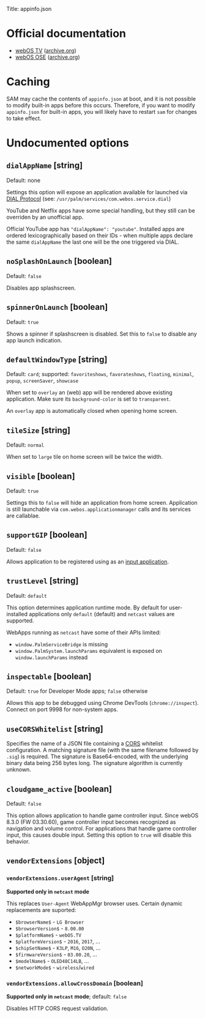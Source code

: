 Title: appinfo.json

# Official documentation

 * [webOS
   TV](https://webostv.developer.lge.com/develop/references/appinfo-json) ([archive.org](https://web.archive.org/web/20230608040557/https://webostv.developer.lge.com/develop/references/appinfo-json))
 * [webOS OSE](https://www.webosose.org/docs/guides/development/configuration-files/appinfo-json/) ([archive.org](https://web.archive.org/web/20230510171556/https://www.webosose.org/docs/guides/development/configuration-files/appinfo-json/))

# Caching
SAM may cache the contents of `appinfo.json` at boot, and it is not possible to modify built-in apps before this occurs. Therefore, if you want to modify `appinfo.json` for built-in apps, you will likely have to restart `sam` for changes to take effect.

# Undocumented options
## `dialAppName` [string]
Default: none

Settings this option will expose an application available for launched via [DIAL Protocol](https://en.wikipedia.org/wiki/Discovery_and_Launch) (see: `/usr/palm/services/com.webos.service.dial`)

YouTube and Netflix apps have some special handling, but they still can be
overriden by an unofficial app.

Official YouTube app has `"dialAppName": "youtube"`. Installed apps are ordered
lexicographically based on their IDs - when multiple apps declare the same
`dialAppName` the last one will be the one triggered via DIAL.

## `noSplashOnLaunch` [boolean]
Default: `false`

Disables app splashscreen.

## `spinnerOnLaunch` [boolean]
Default: `true`

Shows a spinner if splashscreen is disabled. Set this to `false` to disable any
app launch indication.

## `defaultWindowType` [string]
Default: `card`; supported: `favoriteshows`, `favorateshows`, `floating`,
`minimal`, `popup`, `screenSaver`, `showcase`

When set to `overlay` an (web) app will be rendered above existing application.
Make sure its `background-color` is set to `transparent`.

An `overlay` app is automatically closed when opening home screen.

## `tileSize` [string]
Default: `normal`

When set to `large` tile on home screen will be twice the width.

## `visible` [boolean]
Default: `true`

Settings this to `false` will hide an application from home screen. Application
is still launchable via `com.webos.applicationmanager` calls and its services
are callablae.

## `supportGIP` [boolean]
Default: `false`

Allows application to be registered using as an [input
application]({filename}/pages/luna/eim.md).

## `trustLevel` [string]
Default: `default`

This option determines application runtime mode. By default for user-installed
applications only `default` (default) and `netcast` values are supported.

WebApps running as `netcast` have some of their APIs limited:

* `window.PalmServiceBridge` is missing
* `window.PalmSystem.launchParams` equivalent is exposed on
  `window.launchParams` instead

## `inspectable` [boolean]
Default: `true` for Developer Mode apps; `false` otherwise

Allows this app to be debugged using Chrome DevTools (`chrome://inspect`). Connect on port 9998 for non-system apps.

## `useCORSWhitelist` [string]
Specifies the name of a JSON file containing a
[CORS](https://en.wikipedia.org/wiki/Cross-origin_resource_sharing)
whitelist configuration. A matching signature file (with the same filename
followed by `.sig`) is required. The signature is Base64-encoded, with the
underlying binary data being 256 bytes long. The signature algorithm is
currently unknown.

## `cloudgame_active` [boolean]
Default: `false`

This option allows application to handle game controller input. Since webOS 8.3.0 (FW 03.30.60), game controller input 
becomes recognized as navigation and volume control. For applications that handle game controller input, this causes
double input. Setting this option to `true` will disable this behavior.

## `vendorExtensions` [object]

### `vendorExtensions.userAgent` [string]
**Supported only in `netcast` mode**

This replaces `User-Agent` WebAppMgr browser uses. Certain dynamic replacements
are suported:

* `$browserName$` - `LG Browser`
* `$browserVersion$` - `8.00.00`
* `$platformName$` - `webOS.TV`
* `$platformVersion$` - `2016`, `2017`, ...
* `$chipSetName$` - `K3LP`, `M16`, `O20N`, ...
* `$firmwareVersion$` - `03.00.20`, ...
* `$modelName$` - `OLED48C14LB`, ...
* `$networkMode$` - `wireless`/`wired`

### `vendorExtensions.allowCrossDomain` [boolean]
**Supported only in `netcast` mode**; default: `false`

Disables HTTP CORS request validation.
